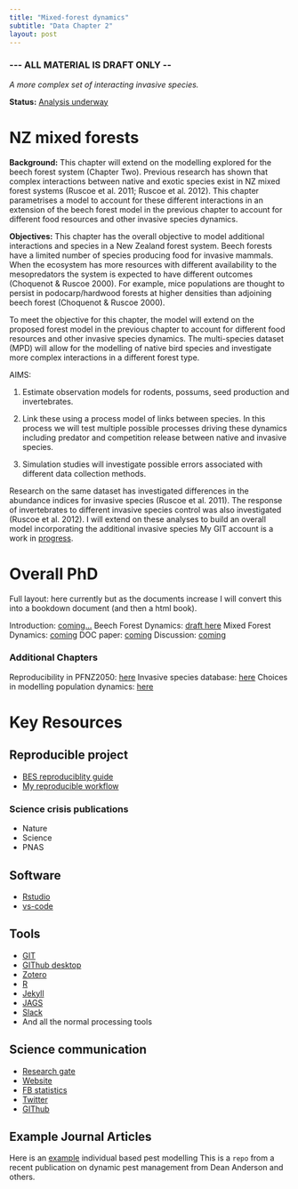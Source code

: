 ```yaml
---
title: "Mixed-forest dynamics"
subtitle: "Data Chapter 2"
layout: post
---
```


### --- ALL MATERIAL IS DRAFT ONLY --

*A more complex set of interacting invasive species.*

**Status:** [Analysis underway](https://www.dropbox.com/s/fm57ns1jndmkmq1/Davidson_2019_mpd_manuscript.docx?dl=0)

# NZ mixed forests

**Background:** This chapter will extend on the modelling explored for the beech forest system (Chapter Two). Previous research has shown that complex interactions between native and exotic species exist in NZ mixed forest systems (Ruscoe et al. 2011; Ruscoe et al. 2012). This chapter parametrises a model to account for these different interactions in an extension of the beech forest model in the previous chapter to account for different food resources and other invasive species dynamics.

**Objectives:** This chapter has the overall objective to model additional interactions and species in a New Zealand forest system. Beech forests have a limited number of species producing food for invasive mammals. When the ecosystem has more resources with different availability to the mesopredators the system is expected to have different outcomes (Choquenot & Ruscoe 2000). For example, mice populations are thought to persist in podocarp/hardwood forests at higher densities than adjoining beech forest (Choquenot & Ruscoe 2000).

To meet the objective for this chapter, the model will extend on the proposed forest model in the previous chapter to account for different food resources and other invasive species dynamics. The multi-species dataset (MPD) will allow for the modelling of native bird species and investigate more complex interactions in a different forest type.

AIMS:

1. Estimate observation models for rodents, possums, seed production and invertebrates.

2. Link these using a process model of links between species. In this process we will test multiple possible processes driving these dynamics including predator and competition release between native and invasive species.

3. Simulation studies will investigate possible errors associated with different data collection methods.

Research on the same dataset has investigated differences in the abundance indices for invasive species (Ruscoe et al. 2011). The response of invertebrates to different invasive species control was also investigated (Ruscoe et al. 2012). I will extend on these analyses to build an overall model incorporating the additional invasive species  My GIT account is a work in  [progress](https://github.com/davan690/).

# Overall PhD

Full layout: here currently but as the documents increase I will convert this into a bookdown document (and then a html book).

Introduction: [coming...]()
Beech Forest Dynamics: [draft here](https://davan690.github.io/phd-thesis)
Mixed Forest Dynamics: [coming]()
DOC paper: [coming]()
Discussion: [coming]()

### Additional Chapters

Reproducibility in PFNZ2050: [here]()
Invasive species database: [here]()
Choices in modelling population dynamics: [here]()

# Key Resources

## Reproducible project

- [BES reproduciblity guide](https://www.britishecologicalsociety.org/wp-content/uploads/2017/12/guide-to-reproducible-code.pdf)
- [My reproducible workflow]()

### Science crisis publications

- Nature
- Science
- PNAS

## Software

- [Rstudio](https://rstudio.com)
- [vs-code](https://code.visualstudio.com)

## Tools

- [GIT](https://git-scm.com)
- [GIThub desktop](https://github.com)
- [Zotero](https://www.zotero.org)
- [R](https://www.r-project.org)
- [Jekyll](https://jekyllrb.com)
- [JAGS](http://mcmc-jags.sourceforge.net)
- [Slack](https://slack.com/intl/en-au/)
- And all the normal processing tools

## Science communication

- [Research gate](https://www.researchgate.net)
- [Website](https://davan690.github.io)
- [FB statistics](https://facebook.com/StatisticsNetwork)
- [Twitter](https://twitter.com/antsstats)
- [GIThub](https://davan690.github.io/)

## Example Journal Articles

Here is an [example](https://github.com/davan690/PestManagement/blob/master/README.md) individual based pest modelling This is a `repo` from a recent publication on dynamic pest management from Dean Anderson and others.
